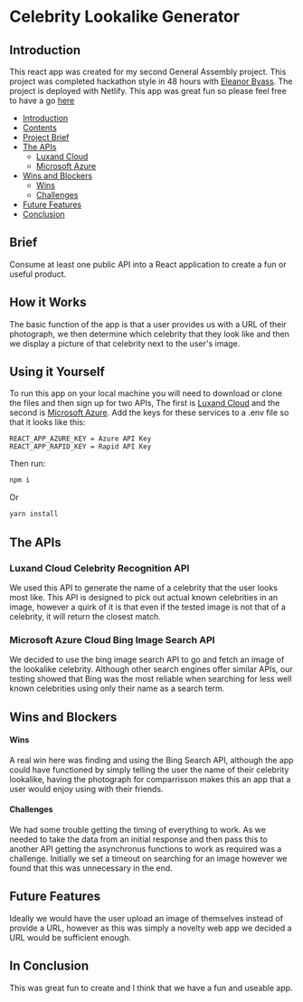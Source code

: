 # Celebrity Lookalike Generator

## Introduction

This react app was created for my second General Assembly project. This project was completed hackathon style in 48 hours with [Eleanor Byass](https://github.com/ebyass "Eleanor's Github"). The project is deployed with Netlify. This app was great fun so please feel free to have a go [here](https://find-your-celebrity-lookalike.netlify.app "Clebrity Lookalike Generator")

* [Introduction](##Introduction)
* [Contents](##Contents)
* [Project Brief](##Brief)
* [The APIs](##The-APIs)
  * [Luxand Cloud](##Luxand-Cloud-Celebrity-Recognition)
  * [Microsoft Azure](##Microsoft-Azure-Cloud-Bing-Image-Search-API)
* [Wins and Blockers](##Wins-and-Blockers)
  * [Wins](##Wins)
  * [Challenges](##Challenges)
* [Future Features](##Future-Features)
* [Conclusion](##Conclusion)

## Brief
Consume at least one public API into a React application to create a fun or useful product.

## How it Works
The basic function of the app is that a user provides us with a URL of their photograph, we then determine which celebrity that they look like and then we display a picture of that celebrity next to the user's image.

## Using it Yourself
To run this app on your local machine you will need to download or clone the files and then sign up for two APIs, The first is [Luxand Cloud](https://rapidapi.com/aboykov/api/luxand-cloud-face-recognition?endpoint=apiendpoint_188c3cc8-6f87-4558-a9c7-be772a5a7ccf) and the second is [Microsoft Azure](https://azure.microsoft.com/en-gb/free/search/?&ef_id=CjwKCAjw2a32BRBXEiwAUcugiISGAMerV2gAqqtH0Va-SKRbGl6PQg7R1nJVHepxe0Jw54XQ_vvbPRoCFH4QAvD_BwE:G:s&OCID=AID2000125_SEM_CjwKCAjw2a32BRBXEiwAUcugiISGAMerV2gAqqtH0Va-SKRbGl6PQg7R1nJVHepxe0Jw54XQ_vvbPRoCFH4QAvD_BwE:G:s&dclid=CjkKEQjw2a32BRCwkfevsaHM07IBEiQAOHSxZRMAtT9DP8wOMrB3t3Ey1nc54XpMnbMwqVuQT1vdQjnw_wcB). Add the keys for these services to a .env file so that it looks like this:
```
REACT_APP_AZURE_KEY = Azure API Key
REACT_APP_RAPID_KEY = Rapid API Key
```

Then run:
```bash
npm i
```
Or
```bash
yarn install
```

## The APIs
### Luxand Cloud Celebrity Recognition API
We used this API to generate the name of a celebrity that the user looks most like. This API is designed to pick out actual known celebrities in an image, however a quirk of it is that even if the tested image is not that of a celebrity, it will return the closest match.

### Microsoft Azure Cloud Bing Image Search API
We decided to use the bing image search API to go and fetch an image of the lookalike celebrity. Although other search engines offer similar APIs, our testing showed that Bing was the most reliable when searching for less well known celebrities using only their name as a search term.

## Wins and Blockers

#### Wins
A real win here was finding and using the Bing Search API, although the app could have functioned by simply telling the user the name of their celebrity lookalike, having the photograph for comparrisson makes this an app that a user would enjoy using with their friends.

#### Challenges
We had some trouble getting the timing of everything to work. As we needed to take the data from an initial response and then pass this to another API getting the asynchronus functions to work as required was a challenge. Initially we set a timeout on searching for an image however we found that this was unnecessary in the end.

## Future Features
Ideally we would have the user upload an image of themselves instead of provide a URL, however as this was simply a novelty web app we decided a URL would be sufficient enough.

## In Conclusion
This was great fun to create and I think that we have a fun and useable app.